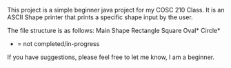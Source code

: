 This project is a simple beginner java project for my COSC 210 Class.
It is an ASCII Shape printer that prints a specific shape input by the user.

The file structure is as follows:
Main
  Shape
    Rectangle
      Square
    Oval*
      Circle*

* = not completed/in-progress

If you have suggestions, please feel free to let me know, I am a beginner.
